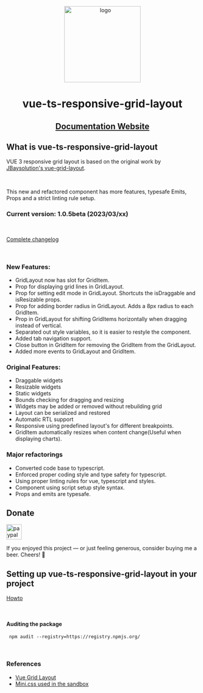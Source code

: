 <p align="center">
  <img src="https://raw.githubusercontent.com/gwinnem/vue-responsive-grid-layout/main/docs/Data%20Grid.svg" height="200" alt="logo">
</p>

<h1 align="center">vue-ts-responsive-grid-layout</h1>

<h2 align="center">
<a href="https://vue-ts-responsive-grid-layout.winnem.tech" target="_blank">Documentation Website</a>
</h2>

## What is vue-ts-responsive-grid-layout
VUE 3 responsive grid layout is based on the original work by [JBaysolution's vue-grid-layout](https://github.com/jbaysolutions/vue-grid-layout).

<br/>

This new and refactored component has more features, typesafe Emits, Props and a strict linting rule setup.

### **Current version:** 1.0.5beta (2023/03/xx)

<br/>

[Complete changelog](https://vue-ts-responsive-grid-layout.winnem.tech/guide/changelog)

<br/>

### New Features:
* GridLayout now has slot for GridItem.
* Prop for displaying grid lines in GridLayout.
* Prop for setting edit mode in GridLayout. Shortcuts the isDraggable and isResizable props.
* Prop for adding border radius in GridLayout. Adds a 8px radius to each GridItem.
* Prop in GridLayout for shifting GridItems horizontally when dragging instead of vertical.
* Separated out style variables, so it is easier to restyle the component.
* Added tab navigation support.
* Close button in GridItem for removing the GridItem from the GridLayout.
* Added more events to GridLayout and GridItem.


### Original Features:
* Draggable widgets
* Resizable widgets
* Static widgets
* Bounds checking for dragging and resizing
* Widgets may be added or removed without rebuilding grid
* Layout can be serialized and restored
* Automatic RTL support
* Responsive using predefined layout's for different breakpoints.
* GridItem automatically resizes when content change(Useful when displaying charts).


### Major refactorings
* Converted code base to typescript.
* Enforced proper coding style and type safety for typescript.
* Using proper linting rules for vue, typescript and styles.
* Component using script setup style syntax.
* Props and emits are typesafe.

## Donate
<a href="https://paypal.me/gwinnem/">
    <img src="https://raw.githubusercontent.com/gwinnem/vue-responsive-grid-layout/dev/docs/paypal-images/blue.svg" height="40" alt="paypal">
</a>

If you enjoyed this project — or just feeling generous, consider buying me a beer. Cheers! :beers:


## Setting up vue-ts-responsive-grid-layout in your project
[Howto](https://github.com/gwinnem/vue-responsive-grid-layout/blob/main/docs/setup.md)

<br/>

#### Auditing the package
```
 npm audit --registry=https://registry.npmjs.org/
```

<br/>


### References
* [Vue Grid Layout](https://jbaysolutions.github.io/vue-grid-layout/guide/)
* [Mini.css used in the sandbox](https://minicss.us/docs.htm#)
